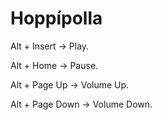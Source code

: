 Hoppípolla
==========

Alt + Insert -> Play.

Alt + Home -> Pause.

Alt + Page Up -> Volume Up.

Alt + Page Down -> Volume Down.

